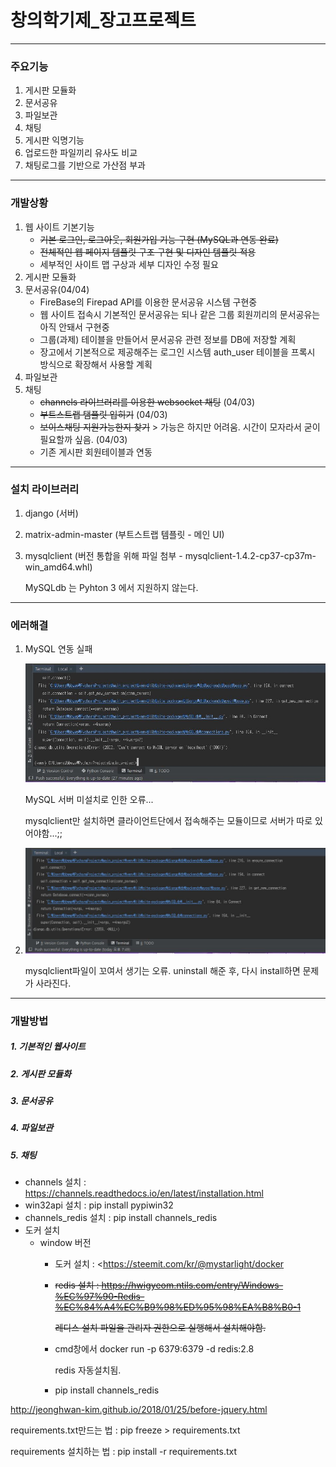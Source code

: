 # 창의학기제_장고프로젝트

---
### 주요기능

1. 게시판 모듈화
2. 문서공유
3. 파일보관
4. 채팅
5. 게시판 익명기능
6. 업로드한 파일끼리 유사도 비교
7. 채팅로그를 기반으로 가산점 부과

---
### 개발상황

1. 웹 사이트 기본기능
   - ~~기본 로그인, 로그아웃, 회원가입 기능 구현 (MySQL과 연동 완료)~~
   - ~~전체적인 웹 페이지 템플릿 구조 구현 및 디자인 템플릿 적용~~
   - 세부적인 사이트 맵 구상과 세부 디자인 수정 필요 
2. 게시판 모듈화
3. 문서공유(04/04)
      - FireBase의 Firepad API를 이용한 문서공유 시스템 구현중
      - 웹 사이트 접속시 기본적인 문서공유는 되나 같은 그룹 회원끼리의 문서공유는 아직 안돼서 구현중
      - 그룹(과제) 테이블을 만들어서 문서공유 관련 정보를 DB에 저장할 계획
      - 장고에서 기본적으로 제공해주는 로그인 시스템 auth_user 테이블을 프록시 방식으로 확장해서 사용할 계획 
4. 파일보관
5. 채팅
   + ~~channels 라이브러리를 이용한 websocket 채팅~~ (04/03)
   + ~~부트스트랩 탬플릿 입히기~~ (04/03)
   + ~~보이스채팅 지원가능한지 찾기~~ > 가능은 하지만 어려움. 시간이 모자라서 굳이 필요할까 싶음. (04/03)
   + 기존 게시판 회원테이블과 연동

---

### 설치 라이브러리

  1. django (서버)

  2. matrix-admin-master (부트스트랩 템플릿 - 메인 UI)

  3. mysqlclient (버전 통합을 위해 파일 첨부 - mysqlclient-1.4.2-cp37-cp37m-win_amd64.whl)

     MySQLdb 는 Pyhton 3 에서 지원하지 않는다.

---

### 에러해결

 1. MySQL 연동 실패

    ![1554290278037](./pictures/MySQL_error.JPG)

    MySQL 서버 미설치로 인한 오류...

    mysqlclient만 설치하면 클라이언트단에서 접속해주는 모듈이므로 서버가 따로 있어야함...;;

    

 2. ![Alt text](./pictures/MySQL_error2.JPG)

    mysqlclient파일이 꼬여서 생기는 오류. uninstall 해준 후, 다시 install하면 문제가 사라진다.

---

### 개발방법

##### 1. 기본적인 웹사이트

##### 2. 게시판 모듈화

##### 3. 문서공유

##### 4. 파일보관

##### 5. 채팅

+ channels 설치 : <https://channels.readthedocs.io/en/latest/installation.html>
+ win32api 설치 : pip install pypiwin32
+ channels_redis 설치 : pip install channels_redis
+ 도커 설치
  + window 버전
    + 도커 설치 : <https://steemit.com/kr/@mystarlight/docker
    
    + ~~redis 설치 : <https://hwigyeom.ntils.com/entry/Windows-%EC%97%90-Redis-%EC%84%A4%EC%B9%98%ED%95%98%EA%B8%B0-1>~~
    
      ~~레디스 설치 파일을 관리자 권한으로 실행해서 설치해야함.~~
    
    + cmd창에서 docker run -p 6379:6379 -d redis:2.8
    
      redis 자동설치됨.
    
    + pip install channels_redis

<http://jeonghwan-kim.github.io/2018/01/25/before-jquery.html>

requirements.txt만드는 법 : pip freeze > requirements.txt

requirements 설치하는 법 : pip install -r requirements.txt